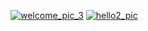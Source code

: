 [![welcome_pic_3](https://user-images.githubusercontent.com/108218084/215271725-3c596634-4bf0-4ca8-bde5-04f074892616.jpg)](https://txellext.github.io/)
[![hello2_pic](https://github.com/[txellext]/[txellext.github.io/src/img]/blob/[main]/hello2.jpg)](https://txellext.github.io/)

<!--
**txellext/txellext** is a ✨ _special_ ✨ repository because its `README.md` (this file) appears on your GitHub profile.

Here are some ideas to get you started:

- 🔭 I’m currently working on ...
- 🌱 I’m currently learning ...
- 👯 I’m looking to collaborate on ...
- 🤔 I’m looking for help with ...
- 💬 Ask me about ...
- 📫 How to reach me: ...
- 😄 Pronouns: ...
- ⚡ Fun fact: ...
-->

